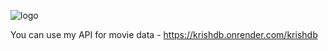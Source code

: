 ![logo](https://portfolio-murali-krishna.netlify.app/assets/images/netflixthumb.png)

You can use my API for movie data - <a href="https://krishdb.onrender.com/krishdb">https://krishdb.onrender.com/krishdb</a>


